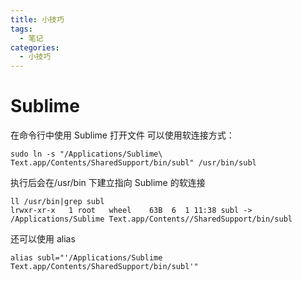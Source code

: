 ```yaml
---
title: 小技巧
tags:
  - 笔记
categories:
  - 小技巧
---
```


# Sublime

在命令行中使用 Sublime 打开文件
可以使用软连接方式：

```
sudo ln -s "/Applications/Sublime\ Text.app/Contents/SharedSupport/bin/subl" /usr/bin/subl
```

执行后会在/usr/bin 下建立指向 Sublime 的软连接

```
ll /usr/bin|grep subl
lrwxr-xr-x   1 root   wheel    63B  6  1 11:38 subl -> /Applications/Sublime Text.app/Contents//SharedSupport/bin/subl
```

还可以使用 alias

```
alias subl="'/Applications/Sublime Text.app/Contents/SharedSupport/bin/subl'"
```

